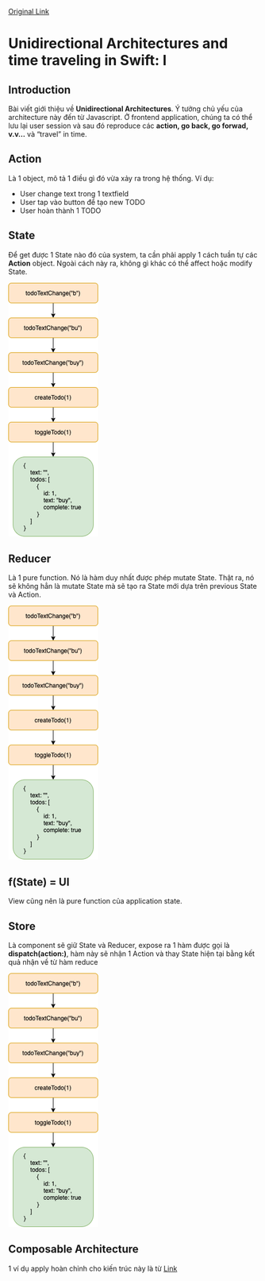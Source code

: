[Original Link](https://fmo91.medium.com/unidirectional-architectures-and-time-traveling-in-swift-i-55085d31eff2)

# Unidirectional Architectures and time traveling in Swift: I
## Introduction
Bài viết giới thiệu về __Unidirectional Architectures__. Ý tưởng chủ yếu của architecture này đến từ Javascript. Ở frontend application, chúng ta có thể lưu lại user session và sau đó reproduce các __action, go back, go forwad, v.v…__ và “travel” in time.

## Action
Là 1 object, mô tả 1 điều gì đó vừa xảy ra trong hệ thống.
Ví dụ:
* User change text trong 1 textfield
* User tap vào button để tạo new TODO
* User hoàn thành 1 TODO

## State
Để get được 1 State nào đó của system, ta cần phải apply 1 cách tuần tự các __Action__ object. Ngoài cách này ra, không gì khác có thể affect hoặc modify State.

![](resources/state.png)

## Reducer
Là 1 pure function. Nó là hàm duy nhất được phép mutate State. Thật ra, nó sẽ không hẳn là mutate State mà sẽ tạo ra State mới dựa trên previous State và Action.

![](resources/reduce.png)

## f(State) = UI
View cũng nên là pure function của application state.

## Store
Là component sẽ giữ State và Reducer, expose ra 1 hàm được gọi là __dispatch(action:)__, hàm này sẽ nhận 1 Action và thay State hiện tại bằng kết quả nhận về từ hàm reduce

![](resources/store.png)

## Composable Architecture
1 ví dụ apply hoàn chỉnh cho kiến trúc này là từ [ Link](https://github.com/pointfreeco/swift-composable-architecture)
